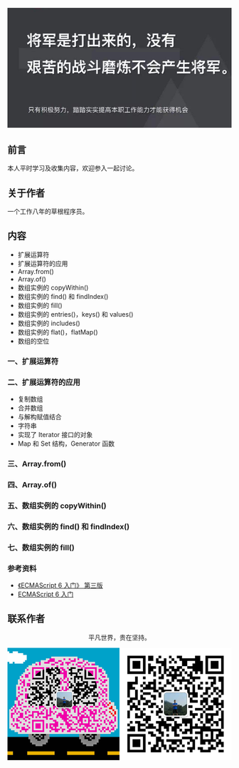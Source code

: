 ![image](../img/timg.jpg)
<br>

## 前言

本人平时学习及收集内容，欢迎参入一起讨论。

## 关于作者

一个工作八年的草根程序员。

## 内容

- 扩展运算符
- 扩展运算符的应用
- Array.from()
- Array.of()
- 数组实例的 copyWithin()
- 数组实例的 find() 和 findIndex()
- 数组实例的 fill()
- 数组实例的 entries()，keys() 和 values()
- 数组实例的 includes()
- 数组实例的 flat()，flatMap()
- 数组的空位

### 一、扩展运算符

### 二、扩展运算符的应用

- 复制数组
- 合并数组
- 与解构赋值结合
- 字符串
- 实现了 Iterator 接口的对象
- Map 和 Set 结构，Generator 函数

### 三、Array.from()

### 四、Array.of()

### 五、数组实例的 copyWithin()

### 六、数组实例的 find() 和 findIndex()

### 七、数组实例的 fill()

### 参考资料

- [《ECMAScript 6 入门》 第三版](https://yjhenan.gitbooks.io/-ecmascript-6/content/docs/array.html)
- [ECMAScript 6 入门](http://es6.ruanyifeng.com/#docs/array#%E6%89%A9%E5%B1%95%E8%BF%90%E7%AE%97%E7%AC%A6)

## 联系作者

<div align="center">
    <p>
        平凡世界，贵在坚持。
    </p>
    <img src="../img/contact.png" />
</div>
